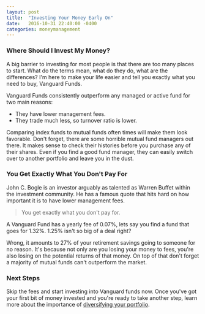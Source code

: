 ```yaml
---
layout: post
title:  "Investing Your Money Early On"
date:   2016-10-31 22:40:00 -0400
categories: moneymanagement
---
```

### Where Should I Invest My Money?
A big barrier to investing for most people is that there are too many places to start. What do the terms mean, what do they do, what are the differences? I'm here to make your life easier and tell you exactly what you need to buy, Vanguard Funds.

Vanguard Funds consistently outperform any managed or active fund for two main reasons:
- They have lower management fees.
- They trade much less, so turnover ratio is lower.


Comparing index funds to mutual funds often times will make them look favorable. Don't forget, there are some horrible mutual fund managers out there. It makes sense to check their histories before you purchase any of their shares. Even if you find a good fund manager, they can easily switch over to another portfolio and leave you in the dust.

### You Get Exactly What You Don't Pay For
John C. Bogle is an investor arguably as talented as Warren Buffet within the investment community. He has a famous quote that hits hard on how important it is to have lower management fees.
> You get exactly what you don't pay for.

A Vanguard Fund has a yearly fee of 0.07%, lets say you find a fund that goes for 1.32%. 1.25% isn't so big of a deal right?

Wrong, it amounts to 27% of your retirement savings going to someone for no reason. It's because not only are you losing your money to fees, you're also losing on the potential returns of that money. On top of that don't forget a majority of mutual funds can't outperform the market.

### Next Steps
Skip the fees and start investing into Vanguard funds now. Once you've got your first bit of money invested and you're ready to take another step, learn more about the importance of [diversifying your portfolio][diversifying-portfolio].

[diversifying-portfolio]: http://money.josephscho.com/moneymanagement/2016/10/19/budgeting-tips/

